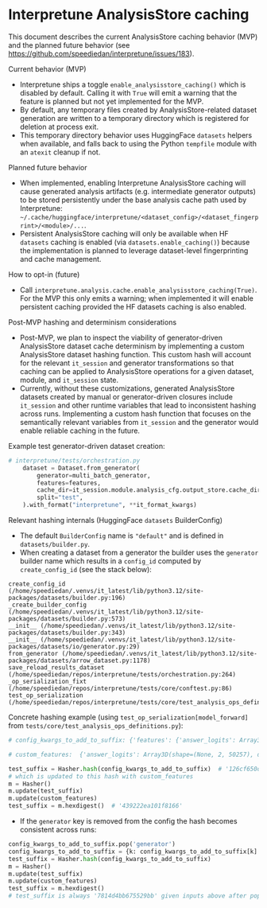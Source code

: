 # Interpretune AnalysisStore caching

This document describes the current AnalysisStore caching behavior (MVP)
and the planned future behavior (see https://github.com/speediedan/interpretune/issues/183).

Current behavior (MVP)
- Interpretune ships a toggle `enable_analysisstore_caching()` which is
  disabled by default. Calling it with `True` will emit a warning that the
  feature is planned but not yet implemented for the MVP.
- By default, any temporary files created by AnalysisStore-related
  dataset generation are written to a temporary directory which is
  registered for deletion at process exit.
- This temporary directory behavior uses HuggingFace `datasets` helpers when
  available, and falls back to using the Python `tempfile` module with an
  `atexit` cleanup if not.

Planned future behavior
- When implemented, enabling Interpretune AnalysisStore caching will cause
  generated analysis artifacts (e.g. intermediate generator outputs) to be
  stored persistently under the base analysis cache path used by
  Interpretune: `~/.cache/huggingface/interpretune/<dataset_config>/<dataset_fingerprint>/<module>/...`.
- Persistent AnalysisStore caching will only be available when HF
  `datasets` caching is enabled (via `datasets.enable_caching()`) because
  the implementation is planned to leverage dataset-level fingerprinting
  and cache management.

How to opt-in (future)
- Call `interpretune.analysis.cache.enable_analysisstore_caching(True)`.
  For the MVP this only emits a warning; when implemented it will enable
  persistent caching provided the HF datasets caching is also enabled.

Post-MVP hashing and determinism considerations
- Post-MVP, we plan to inspect the viability of generator-driven
  AnalysisStore dataset cache determinism by implementing a custom
  AnalysisStore dataset hashing function. This custom hash will account
  for the relevant `it_session` and generator transformations so that
  caching can be applied to AnalysisStore operations for a given dataset,
  module, and `it_session` state.
- Currently, without these customizations, generated AnalysisStore
  datasets created by manual or generator-driven closures include
  `it_session` and other runtime variables that lead to inconsistent
  hashing across runs. Implementing a custom hash function that focuses
  on the semantically relevant variables from `it_session` and the
  generator would enable reliable caching in the future.

Example test generator-driven dataset creation:

```python
# interpretune/tests/orchestration.py
    dataset = Dataset.from_generator(
        generator=multi_batch_generator,
        features=features,
        cache_dir=it_session.module.analysis_cfg.output_store.cache_dir,
        split="test",
    ).with_format("interpretune", **it_format_kwargs)
```

Relevant hashing internals (HuggingFace `datasets` BuilderConfig)
- The default `BuilderConfig` name is `"default"` and is defined in
  `datasets/builder.py`.
- When creating a dataset from a generator the builder uses the
  `generator` builder name which results in a `config_id` computed by
  `create_config_id` (see the stack below):

```text
create_config_id (/home/speediedan/.venvs/it_latest/lib/python3.12/site-packages/datasets/builder.py:196)
_create_builder_config (/home/speediedan/.venvs/it_latest/lib/python3.12/site-packages/datasets/builder.py:573)
__init__ (/home/speediedan/.venvs/it_latest/lib/python3.12/site-packages/datasets/builder.py:343)
__init__ (/home/speediedan/.venvs/it_latest/lib/python3.12/site-packages/datasets/io/generator.py:29)
from_generator (/home/speediedan/.venvs/it_latest/lib/python3.12/site-packages/datasets/arrow_dataset.py:1178)
save_reload_results_dataset (/home/speediedan/repos/interpretune/tests/orchestration.py:264)
_op_serialization_fixt (/home/speediedan/repos/interpretune/tests/core/conftest.py:86)
test_op_serialization (/home/speediedan/repos/interpretune/tests/core/test_analysis_ops_definitions.py:1178)
```

Concrete hashing example (using `test_op_serialization[model_forward]` from `tests/core/test_analysis_ops_definitions.py`):

```python
# config_kwargs_to_add_to_suffix: {'features': {'answer_logits': Array3D(shape=(None, 2, 50257), dtype='float32'), 'prompts': List(Value('string')), 'answer_indices': List(Value('int64')), 'tokens': Array2D(shape=(None, 2), dtype='int64')}, 'gen_kwargs': None, 'generator': <function save_reload_results_dataset.<locals>.multi_batch_generator at 0x7fefcc3136a0>, 'split': 'test'}

# custom_features:  {'answer_logits': Array3D(shape=(None, 2, 50257), dtype='float32'), 'prompts': List(Value('string')), 'answer_indices': List(Value('int64')), 'tokens': Array2D(shape=(None, 2), dtype='int64')}

test_suffix = Hasher.hash(config_kwargs_to_add_to_suffix)  # '126cf650d2c7878a'
# which is updated to this hash with custom_features
m = Hasher()
m.update(test_suffix)
m.update(custom_features)
test_suffix = m.hexdigest()  # '439222ea101f8166'
```

- If the `generator` key is removed from the config the hash becomes
  consistent across runs:

```python
config_kwargs_to_add_to_suffix.pop('generator')
config_kwargs_to_add_to_suffix = {k: config_kwargs_to_add_to_suffix[k] for k in sorted(config_kwargs_to_add_to_suffix)}
test_suffix = Hasher.hash(config_kwargs_to_add_to_suffix)
m = Hasher()
m.update(test_suffix)
m.update(custom_features)
test_suffix = m.hexdigest()
# test_suffix is always '7814d4bb675529bb' given inputs above after popping generator
```
